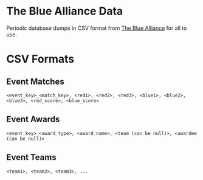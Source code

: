 The Blue Alliance Data
======================

Periodic database dumps in CSV format from [The Blue Alliance](http://www.thebluealliance.com) for all to use.

CSV Formats
===========

Event Matches
-------------
`<event_key>_<match_key>, <red1>, <red2>, <red3>, <blue1>, <blue2>, <blue3>, <red_score>, <blue_score>`

Event Awards
------------
`<event_key>_<award_type>, <award_name>, <team (can be null)>, <awardee (can be null)>`

Event Teams
-----------
`<team1>, <team2>, <team3>, ...`
